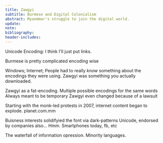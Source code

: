 ```yaml
---
title: Zawgyi
subtitle: Burmese and Digital Colonialism
abstract: Myanmmar's struggle to join the digital world.
update:
note:
bibliography:
header-includes:
---
```


Unicode Encoding: I think I'll just put links.

Burmese is pretty complicated encoding wise

Windows; Internet; People had to really *know* something about the encodings
they were using. Zawgyi was something you actually downloaded.

Zawgyi as a fat-encoding.
Multiple possible encodings for the same words
Always meant to be temporary
Zawgyi even changed because of a lawsuit

Starting with the monk-led protests in 2007, internet content began to explode.
planet.com.mm

Buisness interests solidifyied the font via dark-patterns
Unicode, endorsed by companies also... Hmm.
Smartphones today, fb, etc

The waterfall of information opression. Minority languages.

